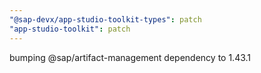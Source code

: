 ```yaml
---
"@sap-devx/app-studio-toolkit-types": patch
"app-studio-toolkit": patch
---
```


bumping @sap/artifact-management dependency to 1.43.1
